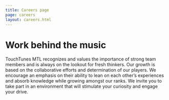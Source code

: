 ```yaml
---
title: Careers page
page: careers
layout: careers.html
---
```


# Work behind the music

TouchTunes MTL recognizes and values the importance of strong team members and is always on the lookout for fresh thinkers. Our growth is based on the collaborative efforts and determination of our players. We encourage an emphasis on their ability to lean on each other’s experiences and absorb knowledge while growing amongst our ranks. We invite you to take part in an environment that will stimulate your curiosity and engage your drive.